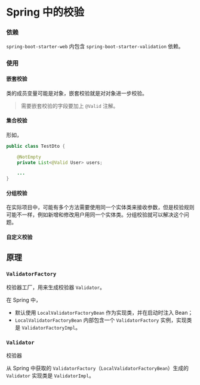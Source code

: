 # Spring 中的校验

### 依赖
`spring-boot-starter-web` 内包含 `spring-boot-starter-validation` 依赖。


### 使用

#### 嵌套校验
类的成员变量可能是对象，嵌套校验就是对对象进一步校验。

> 需要嵌套校验的字段要加上 `@Valid` 注解。

#### 集合校验
形如，
```java
public class TestDto {

    @NotEmpty
    private List<@Valid User> users;

    ...
}
```

#### 分组校验
在实际项目中，可能有多个方法需要使用同一个实体类来接收参数，但是校验规则可能不一样，例如新增和修改用户用同一个实体类。分组校验就可以解决这个问题。

#### 自定义校验



## 原理

### `ValidatorFactory`
校验器工厂，用来生成校验器 `Validator`。

在 Spring 中，
- 默认使用 `LocalValidatorFactoryBean` 作为实现类，并在启动时注入 Bean；
- `LocalValidatorFactoryBean` 内部包含一个 `ValidatorFactory` 实例，实现类是 `ValidatorFactoryImpl`。


### `Validator`
校验器

从 Spring 中获取的 `ValidatorFactory`（`LocalValidatorFactoryBean`）生成的 `Validator` 实现类是 `ValidatorImpl`。